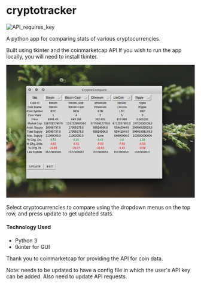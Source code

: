 # cryptotracker
![API_requires_key](https://img.shields.io/badge/API-requires%20key-red)

A python app for comparing stats of various cryptocurrencies.

Built using tkinter and the coinmarketcap API
If you wish to run the app locally, you will need to install tkinter.

![alt text][logo]

[logo]: https://github.com/tylerkkp/cryptotracker/blob/master/CryptoCompare.jpg "screen shot"

Select cryptocurrencies to compare using the dropdown menus on the top row, and press update to get updated stats.

#### Technology Used
* Python 3
* tkinter for GUI

Thank you to coinmarketcap for providing the API for coin data.

Note: needs to be updated to have a config file in which the user's API key can be added. Also need
to update API requests.
